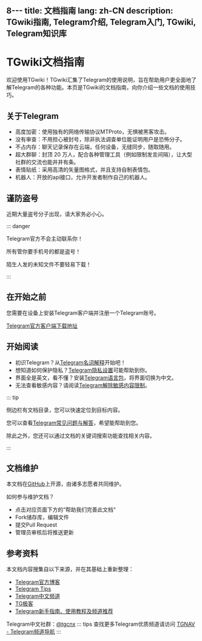 8---
title: 文档指南
lang: zh-CN
description: TGwiki指南, Telegram介绍, Telegram入门, TGwiki, Telegram知识库
---

# TGwiki文档指南

欢迎使用TGwiki！TGwiki汇集了Telegram的使用说明，旨在帮助用户更全面地了解Telegram的各种功能。本页是TGwiki的文档指南，向你介绍一些文档的使用技巧。

## 关于Telegram

- 高度加密：使用独有的网络传输协议MTProto，无惧被黑客攻击。
- 没有审查：不用担心被封号，除非执法调查单位能证明用户是恐怖分子。
- 不占内存：聊天记录保存在云端，任何设备，无缝同步，随取随用。
- 超大群聊：封顶 20 万人，配合各种管理工具（例如限制发言间隔），让大型社群的交流也能井井有条。
- 表情贴纸：采用高清的矢量图格式，并且支持自制表情包。
- 机器人：开放的api接口，允许开发者制作自己的机器人。

## 谨防盗号

近期大量盗号分子出现，请大家务必小心。

::: danger

Telegram官方不会主动联系你！

所有管你要手机号的都是盗号！

陌生人发的未知文件不要轻易下载！

:::

## 在开始之前

您需要在设备上安装Telegram客户端并注册一个Telegram账号。

[Telegram官方客户端下载地址](https://telegram.org/apps)

## 开始阅读

- 初识Telegram？从[Telegram名词解释](/tgwiki/term)开始吧！
- 想知道如何保护隐私？[Telegram隐私设置](/tgwiki/privacy)可能帮助到你。
- 界面全是英文，看不懂？安装[Telegram语言包](/tgwiki/language)，将界面切换为中文。
- 无法查看敏感内容？请阅读[Telegram解除敏感内容限制](/tgwiki/pornios)。

::: tip

侧边栏有文档目录，您可以快速定位到目标内容。

您可以查看[Telegram常见问题与解答](/tgwiki/faq)，希望能帮助到您。

除此之外，您还可以通过文档的关键词搜索功能查找相关内容。

:::

## 文档维护

本文档在[GitHub](https://github.com/tgnav/tgwiki)上开源，由诸多志愿者共同维护。

如何参与维护文档？

- 点击对应页面下方的“帮助我们完善此文档“
- Fork储存库，编辑文件
- 提交Pull Request
- 管理员审核后将推送更新

## 参考资料

本文档内容搜集自以下来源，并在其基础上重新整理：

- [Telegram官方博客](https://telegram.org/blog)
- [Telegram Tips](https://t.me/TelegramTips)
- [Telegram中文频道](https://t.me/tgcnz)
- [TG极客](https://t.me/TGgeek)
- [Telegram新手指南、使用教程及频道推荐](https://tingtalk.me/telegram)

Telegram中文社群：[@tgcnx](https://t.me/tgcnx)
::: tips
查找更多Telegram优质频道请访问 [TGNAV - Telegram频道导航](https://tgnav.github.io/)
:::